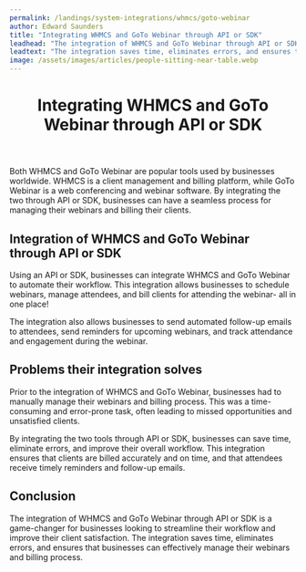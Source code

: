 ```yaml
---
permalink: /landings/system-integrations/whmcs/goto-webinar
author: Edward Saunders
title: "Integrating WHMCS and GoTo Webinar through API or SDK"
leadhead: "The integration of WHMCS and GoTo Webinar through API or SDK is a game-changer for businesses looking to streamline their workflow and improve their client satisfaction"
leadtext: "The integration saves time, eliminates errors, and ensures that businesses can effectively manage their webinars and billing process."
image: /assets/images/articles/people-sitting-near-table.webp
---
```

<div class="arttext">  <header>
    <h1>Integrating WHMCS and GoTo Webinar through API or SDK</h1>
  </header>

  <section>
    <p>Both WHMCS and GoTo Webinar are popular tools used by businesses worldwide. WHMCS is a client management and billing platform, while GoTo Webinar is a web conferencing and webinar software. By integrating the two through API or SDK, businesses can have a seamless process for managing their webinars and billing their clients.</p>
  </section>

  <section>
    <h2>Integration of WHMCS and GoTo Webinar through API or SDK</h2>
    <p>Using an API or SDK, businesses can integrate WHMCS and GoTo Webinar to automate their workflow. This integration allows businesses to schedule webinars, manage attendees, and bill clients for attending the webinar- all in one place!</p>
    <p>The integration also allows businesses to send automated follow-up emails to attendees, send reminders for upcoming webinars, and track attendance and engagement during the webinar.</p>
  </section>

  <section>
    <h2>Problems their integration solves</h2>
    <p>Prior to the integration of WHMCS and GoTo Webinar, businesses had to manually manage their webinars and billing process. This was a time-consuming and error-prone task, often leading to missed opportunities and unsatisfied clients.</p>
    <p>By integrating the two tools through API or SDK, businesses can save time, eliminate errors, and improve their overall workflow. This integration ensures that clients are billed accurately and on time, and that attendees receive timely reminders and follow-up emails.</p>
  </section>

  <section>
    <h2>Conclusion</h2>
    <p>The integration of WHMCS and GoTo Webinar through API or SDK is a game-changer for businesses looking to streamline their workflow and improve their client satisfaction. The integration saves time, eliminates errors, and ensures that businesses can effectively manage their webinars and billing process.</p>
  </section>

</div>